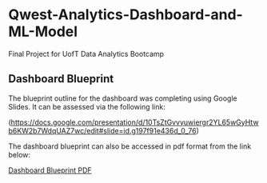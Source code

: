 # Qwest-Analytics-Dashboard-and-ML-Model
Final Project for UofT Data Analytics Bootcamp

## Dashboard Blueprint

The blueprint outline for the dashboard was completing using Google Slides.  It can be assessed via the following link:

(https://docs.google.com/presentation/d/10TsZtGvvyuwiergr2YL65wGyHtwb6KW2b7WdqUAZ7wc/edit#slide=id.g197f91e436d_0_76)

The dashboard blueprint can also be accessed in pdf format from the link below:

[Dashboard Blueprint PDF](https://github.com/Peter-Nguyen96/Capstone-Project-Analytics-Dashboard-and-ML-Model/blob/15da8979a4e7a8f72a410314affdf8c556adeab2/Dashboard_Blueprint_v3.pdf)



